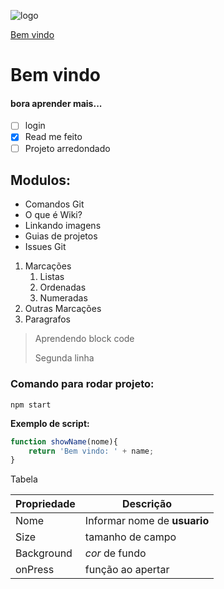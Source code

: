 
![logo](https://cdn-icons-png.flaticon.com/512/4257/4257483.png)

[Bem vindo]()

# Bem vindo 

#### bora aprender mais...

- [ ] login
- [x] Read me feito
- [ ] Projeto arredondado

## Modulos:

* Comandos Git
* O que é Wiki?
* Linkando imagens
* Guias de projetos
* Issues Git

1. Marcações
    1. Listas
    2. Ordenadas
    3. Numeradas
2. Outras Marcações
3. Paragrafos

> Aprendendo block code
>
>Segunda linha

### Comando para rodar projeto:

```
npm start
```

**Exemplo de script:**

```js
function showName(nome){
    return 'Bem vindo: ' + name;
}
```
Tabela

Propriedade | Descrição
------------|----------
Nome | Informar nome de **usuario**
Size | tamanho de campo
Background | _cor_ de fundo
onPress | função ao apertar
